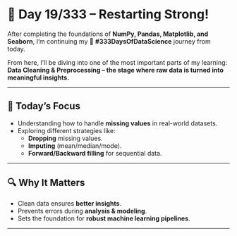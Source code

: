 # 🌟 Day 19/333 – Restarting Strong!  

After completing the foundations of **NumPy, Pandas, Matplotlib, and Seaborn**, I’m continuing my 🚀 **#333DaysOfDataScience** journey from today.  

From here, I’ll be diving into one of the most important parts of my learning:  
**Data Cleaning & Preprocessing – the stage where raw data is turned into meaningful insights.**  

---

## 🎯 Today’s Focus  
- Understanding how to handle **missing values** in real-world datasets.  
- Exploring different strategies like:  
  - **Dropping** missing values.  
  - **Imputing** (mean/median/mode).  
  - **Forward/Backward filling** for sequential data.  

---

## 🔍 Why It Matters  
- Clean data ensures **better insights**.  
- Prevents errors during **analysis & modeling**.  
- Sets the foundation for **robust machine learning pipelines**.  

---
